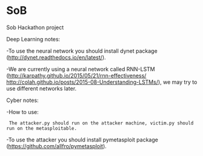 # SoB
Sob Hackathon project

Deep Learning notes:

  -To use the neural network you should install dynet package (http://dynet.readthedocs.io/en/latest/).

-We are currently using a neural network called RNN-LSTM (http://karpathy.github.io/2015/05/21/rnn-effectiveness/ http://colah.github.io/posts/2015-08-Understanding-LSTMs/), we may try to use different networks later.
 
Cyber notes:

  -How to use: 
     
     The attacker.py should run on the attacker machine, victim.py should run on the metasploitable.

  -To use the attacker you should install pymetasploit package (https://github.com/allfro/pymetasploit).
